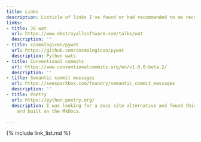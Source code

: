 ```yaml
---
title: Links
description: Listicle of links I've found or had recommended to me recently
links:
- title: JS wat
  url: https://www.destroyallsoftware.com/talks/wat
  description: ''
- title: cosmologicon/pywat
  url: https://github.com/cosmologicon/pywat
  description: Python wats
- title: Conventional commits
  url: https://www.conventionalcommits.org/en/v1.0.0-beta.2/
  description: ''
- title: Semantic commit messages
  url: https://seesparkbox.com/foundry/semantic_commit_messages
  description: ''
- title: Poetry
  url: https://python-poetry.org/
  description: I was looking for a docs site alternative and found this was sleek
    and built on the MkDocs.

---
```

{% include link_list.md %}
